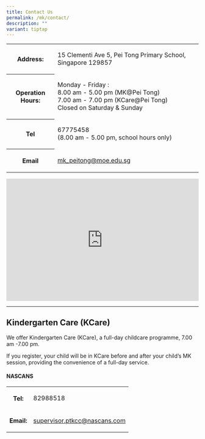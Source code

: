 ```yaml
---
title: Contact Us
permalink: /mk/contact/
description: ""
variant: tiptap
---
```

<table style="minWidth: 50px">
<colgroup>
<col>
<col>
</colgroup>
<tbody>
<tr>
<th rowspan="1" colspan="1">
<p>Address:</p>
</th>
<td rowspan="1" colspan="1">
<p>15 Clementi Ave 5, Pei Tong Primary School, Singapore 129857</p>
</td>
</tr>
<tr>
<th rowspan="1" colspan="1">
<p>Operation Hours:</p>
</th>
<td rowspan="1" colspan="1">
<p>Monday - Friday :
<br>8.00 am - 5.00 pm (MK@Pei Tong)
<br>7.00 am - 7.00 pm (KCare@Pei Tong)
<br>Closed on Saturday &amp; Sunday</p>
</td>
</tr>
<tr>
<th rowspan="1" colspan="1">
<p>Tel</p>
</th>
<td rowspan="1" colspan="1">
<p>67775458
<br>(8.00 am - 5.00 pm, school hours only)</p>
</td>
</tr>
<tr>
<th rowspan="1" colspan="1">
<p>Email</p>
</th>
<td rowspan="1" colspan="1">
<p><a href="mailto:mk_peitong@moe.edu.sg" rel="noopener nofollow" target="_blank">mk_peitong@moe.edu.sg</a>
</p>
</td>
</tr>
</tbody>
</table>
<div class="iframe-wrapper">
<iframe style="height:320px;width:100%;border:0;" allowfullscreen="true" frameborder="0" src="https://www.google.com/maps/embed/v1/place?q=Pei+Tong+Primary+School&amp;key=AIzaSyBFw0Qbyq9zTFTd-tUY6dZWTgaQzuU17R8"></iframe>
</div>
<p></p>
<hr>
<h2>Kindergarten Care (KCare)</h2>
<p>We offer Kindergarten Care (KCare), a full-day childcare programme, 7.00
am -7.00 pm.</p>
<p>If you register, your child will be in KCare before and after your child’s
MK session, providing the convenience of a full-day service.</p>
<h4>NASCANS</h4>
<table style="minWidth: 50px">
<colgroup>
<col>
<col>
</colgroup>
<tbody>
<tr>
<th rowspan="1" colspan="1">
<p>Tel:</p>
</th>
<td rowspan="1" colspan="1">
<p>82988518</p>
</td>
</tr>
<tr>
<td rowspan="1" colspan="1">
<p><strong>Email:</strong>
</p>
</td>
<td rowspan="1" colspan="1">
<p><a href="mailto:supervisor.ptkcc@nascans.com" rel="noopener nofollow" target="_blank">supervisor.ptkcc@nascans.com</a>
</p>
</td>
</tr>
</tbody>
</table>
<p></p>